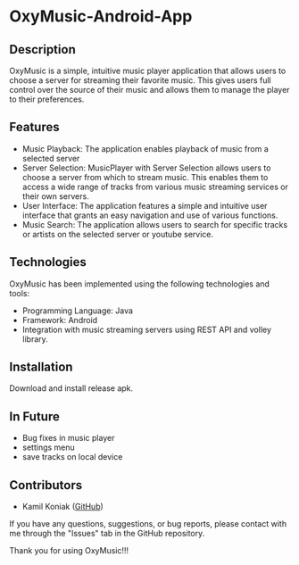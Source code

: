 # OxyMusic-Android-App

## Description

OxyMusic is a simple, intuitive music player application that allows users to choose a server for streaming their favorite music.
This gives users full control over the source of their music and allows them to manage the player to their preferences.

## Features

- Music Playback: The application enables playback of music from a selected server
- Server Selection: MusicPlayer with Server Selection allows users to choose a server from which to stream music. This enables them to access a wide range of tracks from various music streaming services or their own servers.
- User Interface: The application features a simple and intuitive user interface that grants an easy navigation and use of various functions.
- Music Search: The application allows users to search for specific tracks or artists on the selected server or youtube service.

## Technologies

OxyMusic has been implemented using the following technologies and tools:

- Programming Language: Java
- Framework: Android
- Integration with music streaming servers using REST API and volley library.

## Installation

Download and install release apk.

## In Future

- Bug fixes in music player
- settings menu
- save tracks on local device

## Contributors

- Kamil Koniak ([GitHub](https://github.com/Mavignate))

If you have any questions, suggestions, or bug reports, please contact with me through the "Issues" tab in the GitHub repository.

Thank you for using OxyMusic!!!
